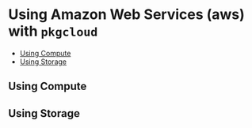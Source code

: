 # Using Amazon Web Services (aws) with `pkgcloud`

* [Using Compute](#using-compute)
* [Using Storage](#using-storage)

<a name="using-compute"></a>
## Using Compute

<a name="using-storage"></a>
## Using Storage